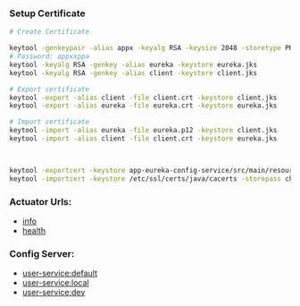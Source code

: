 ### Setup Certificate
```bash
# Create Certificate

keytool -genkeypair -alias appx -keyalg RSA -keysize 2048 -storetype PKCS12 -keystore app-eureka-config-service/src/main/resources/appx.p12 -validity 3650
# Password: appxxppa
keytool -keyalg RSA -genkey -alias eureka -keystore eureka.jks
keytool -keyalg RSA -genkey -alias client -keystore client.jks

# Export certificate
keytool -export -alias client -file client.crt -keystore client.jks
keytool -export -alias eureka -file eureka.crt -keystore eureka.jks

# Import certificate
keytool -import -alias eureka -file eureka.p12 -keystore client.jks
keytool -import -alias client -file client.crt -keystore eureka.jks



keytool -exportcert -keystore app-eureka-config-service/src/main/resources/appx.p12 -storepass appxxppa -storetype PKCS12 -alias appx -file app-eureka-config-service/src/main/resources/appx.cer
keytool -importcert -keystore /etc/ssl/certs/java/cacerts -storepass changeit -alias appx -file app-eureka-config-service/src/main/resources/appx.cer
```

### Actuator Urls:

- [info](https://eureka.appx.localtest.me:8761/management/actuator/info)
- [health](https://eureka.appx.localtest.me:8761/management/actuator/health)

### Config Server:

- [user-service:default](https://eureka.appx.localtest.me:8761/config/user-service/default)
- [user-service:local](https://eureka.appx.localtest.me:8761/config/user-service/local)
- [user-service:dev](https://eureka.appx.localtest.me:8761/config/user-service/dev)